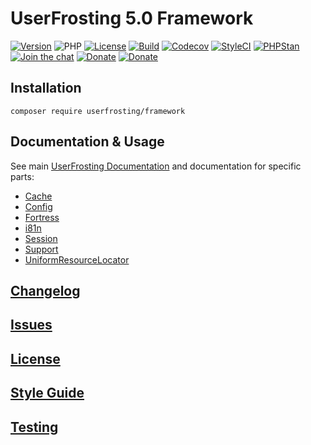 # UserFrosting 5.0 Framework

[![Version](https://img.shields.io/github/v/release/userfrosting/framework.svg?include_prereleases)](https://github.com/userfrosting/framework/releases)
![PHP](https://img.shields.io/badge/php-%5E8.0-brightgreen)
[![License](https://img.shields.io/badge/license-MIT-brightgreen.svg)](LICENSE.md)
[![Build](https://img.shields.io/github/actions/workflow/status/userfrosting/framework/Build.yml?branch=5.0&logo=github)](https://github.com/userfrosting/framework/actions)
[![Codecov](https://codecov.io/gh/userfrosting/framework/branch/5.0/graph/badge.svg)](https://app.codecov.io/gh/userfrosting/framework/branch/5.0)
[![StyleCI](https://github.styleci.io/repos/360994768/shield?branch=5.0&style=flat)](https://github.styleci.io/repos/360994768)
[![PHPStan](https://img.shields.io/github/actions/workflow/status/userfrosting/framework/PHPStan.yml?branch=5.0&label=PHPStan)](https://github.com/userfrosting/framework/actions/workflows/PHPStan.yml)
[![Join the chat](https://img.shields.io/badge/Chat-UserFrosting-brightgreen?logo=Rocket.Chat)](https://chat.userfrosting.com)
[![Donate](https://img.shields.io/badge/Open_Collective-Donate-blue?logo=Open%20Collective
)](https://opencollective.com/userfrosting#backer)
[![Donate](https://img.shields.io/badge/Ko--fi-Donate-blue?logo=ko-fi&logoColor=white
)](https://ko-fi.com/lcharette)

## Installation
```
composer require userfrosting/framework
```

## Documentation & Usage
See main [UserFrosting Documentation](https://learn.userfrosting.com) and documentation for specific parts: 
 - [Cache](src/Cache/)
 - [Config](src/Config/)
 - [Fortress](src/Fortress/)
 - [i81n](src/I18n)
 - [Session](src/Session)
 - [Support](src/Support)
 - [UniformResourceLocator](src/UniformResourceLocator)

## [Changelog](CHANGELOG.md)

## [Issues](https://github.com/userfrosting/UserFrosting/issues)

## [License](LICENSE.md)

## [Style Guide](STYLE-GUIDE.md)

## [Testing](RUNNING_TESTS.md)
